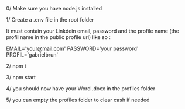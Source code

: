 0/ Make sure you have node.js installed

1/ Create a .env file in the root folder

It must contain your Linkdein email, password and the profile name (the profil name in the public profile url) like so :

EMAIL='your@mail.com'
PASSWORD='your password'
PROFIL='gabrielbrun'

2/ npm i

3/ npm start

4/ you should now have your Word .docx in the profiles folder

5/ you can empty the profiles folder to clear cash if needed
